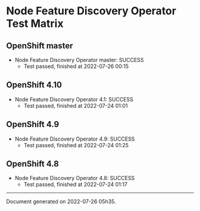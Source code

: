 
Node Feature Discovery Operator Test Matrix
===========================================

OpenShift master
----------------



* Node Feature Discovery Operator master: SUCCESS
  - Test passed, finished at 2022-07-26 00:15






OpenShift 4.10
--------------



* Node Feature Discovery Operator 4.1: SUCCESS
  - Test passed, finished at 2022-07-24 01:01






OpenShift 4.9
-------------



* Node Feature Discovery Operator 4.9: SUCCESS
  - Test passed, finished at 2022-07-24 01:25






OpenShift 4.8
-------------



* Node Feature Discovery Operator 4.8: SUCCESS
  - Test passed, finished at 2022-07-24 01:17






---
Document generated on 2022-07-26 05h35.
